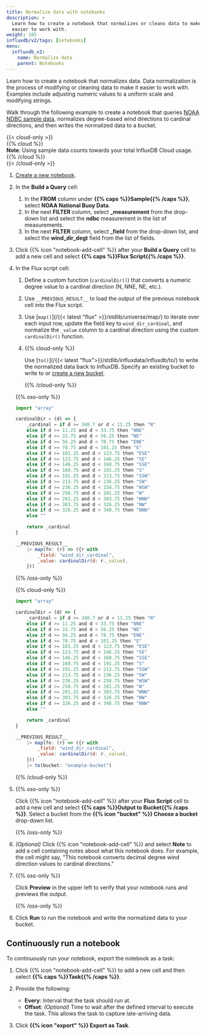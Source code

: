 ```yaml
---
title: Normalize data with notebooks
description: >
  Learn how to create a notebook that normalizes or cleans data to make it
  easier to work with.
weight: 105
influxdb/v2/tags: [notebooks]
menu:
  influxdb_v2:
    name: Normalize data
    parent: Notebooks
---
```


Learn how to create a notebook that normalizes data.
Data normalization is the process of modifying or cleaning data to make it easier to
work with. Examples include adjusting numeric values to a uniform scale and modifying strings.

Walk through the following example to create a notebook that queries
[NOAA NDBC sample data](/influxdb/v2/reference/sample-data/#noaa-ndbc-data),
normalizes degree-based wind directions to cardinal directions, and then writes
the normalized data to a bucket.

{{< cloud-only >}}  
{{% cloud %}}  
**Note**: Using sample data counts towards your total InfluxDB Cloud usage.
{{% /cloud %}}  
{{< /cloud-only >}}

1.  [Create a new notebook](/influxdb/v2/notebooks/create-notebook/).
2.  In the **Build a Query** cell:

    1.  In the **FROM** column under **{{% caps %}}Sample{{% /caps %}}**,
        select **NOAA National Buoy Data**.
    2.  In the next **FILTER** column, select **_measurement** from the drop-down list
        and select the **ndbc** measurement in the list of measurements.
    3.  In the next **FILTER** column, select **_field** from the drop-down list,
        and select the **wind\_dir\_degt** field from the list of fields.

3.  Click {{% icon "notebook-add-cell" %}} after your **Build a Query** cell to 
    add a new cell and select **{{% caps %}}Flux Script{{% /caps %}}**.
    
4.  In the Flux script cell:
    
    1.  Define a custom function (`cardinalDir()`) that converts a numeric degree
        value to a cardinal direction (N, NNE, NE, etc.).
    2.  Use `__PREVIOUS_RESULT__` to load the output of the previous notebook
        cell into the Flux script.
    3.  Use [`map()`](/{{< latest "flux" >}}/stdlib/universe/map/) to iterate
        over each input row, update the field key to `wind_dir_cardinal`, and
        normalize the `_value` column to a cardinal direction using the custom
        `cardinalDir()` function.
    4.  {{% cloud-only %}}
        
        Use [`to()`](/{{< latest "flux">}}/stdlib/influxdata/influxdb/to/)
        to write the normalized data back to InfluxDB.
        Specify an existing bucket to write to or
        [create a new bucket](/influxdb/v2/organizations/buckets/create-bucket/).

        {{% /cloud-only %}}
    
    {{% oss-only %}}

    ```js
    import "array"

    cardinalDir = (d) => {
        _cardinal = if d >= 348.7 or d < 11.25 then "N"
        else if d >= 11.25 and d < 33.75 then "NNE"
        else if d >= 33.75 and d < 56.25 then "NE"
        else if d >= 56.25 and d < 78.75 then "ENE"
        else if d >= 78.75 and d < 101.25 then "E"
        else if d >= 101.25 and d < 123.75 then "ESE"
        else if d >= 123.75 and d < 146.25 then "SE"
        else if d >= 146.25 and d < 168.75 then "SSE"
        else if d >= 168.75 and d < 191.25 then "S"
        else if d >= 191.25 and d < 213.75 then "SSW"
        else if d >= 213.75 and d < 236.25 then "SW"
        else if d >= 236.25 and d < 258.75 then "WSW"
        else if d >= 258.75 and d < 281.25 then "W"
        else if d >= 281.25 and d < 303.75 then "WNW"
        else if d >= 303.75 and d < 326.25 then "NW"
        else if d >= 326.25 and d < 348.75 then "NNW"
        else ""

        return _cardinal
    }

    __PREVIOUS_RESULT__
        |> map(fn: (r) => ({r with
            _field: "wind_dir_cardinal",
            _value: cardinalDir(d: r._value),
        }))
    ```
    {{% /oss-only %}}

    {{% cloud-only %}}

    ```js
    import "array"

    cardinalDir = (d) => {
        _cardinal = if d >= 348.7 or d < 11.25 then "N"
        else if d >= 11.25 and d < 33.75 then "NNE"
        else if d >= 33.75 and d < 56.25 then "NE"
        else if d >= 56.25 and d < 78.75 then "ENE"
        else if d >= 78.75 and d < 101.25 then "E"
        else if d >= 101.25 and d < 123.75 then "ESE"
        else if d >= 123.75 and d < 146.25 then "SE"
        else if d >= 146.25 and d < 168.75 then "SSE"
        else if d >= 168.75 and d < 191.25 then "S"
        else if d >= 191.25 and d < 213.75 then "SSW"
        else if d >= 213.75 and d < 236.25 then "SW"
        else if d >= 236.25 and d < 258.75 then "WSW"
        else if d >= 258.75 and d < 281.25 then "W"
        else if d >= 281.25 and d < 303.75 then "WNW"
        else if d >= 303.75 and d < 326.25 then "NW"
        else if d >= 326.25 and d < 348.75 then "NNW"
        else ""

        return _cardinal
    }

    __PREVIOUS_RESULT__
        |> map(fn: (r) => ({r with
            _field: "wind_dir_cardinal",
            _value: cardinalDir(d: r._value),
        }))
        |> to(bucket: "example-bucket")
    ```
    {{% /cloud-only %}}

4.  {{% oss-only %}}
    
    Click {{% icon "notebook-add-cell" %}} after your **Flux Script** cell to 
    add a new cell and select **{{% caps %}}Output to Bucket{{% /caps %}}**.
    Select a bucket from the **{{% icon "bucket" %}} Choose a bucket**
    drop-down list. 

    {{% /oss-only %}}
    
5.  _(Optional)_ Click {{% icon "notebook-add-cell" %}} and select **Note** to
    add a cell containing notes about what this notebook does. For example, the
    cell might say, "This notebook converts decimal degree wind direction values
    to cardinal directions."
6.  {{% oss-only %}}

    Click **Preview** in the upper left to verify that your notebook runs and previews the output.
    
    {{% /oss-only %}}
6.  Click **Run** to run the notebook and write the normalized data to your bucket.

## Continuously run a notebook
To continuously run your notebook, export the notebook as a task:

1.  Click {{% icon "notebook-add-cell" %}} to add a new cell and then select
    **{{% caps %}}Task{{% /caps %}}**.
2.  Provide the following:

    - **Every**: Interval that the task should run at.
    - **Offset**: _(Optional)_ Time to wait after the defined interval to execute the task.
      This allows the task to capture late-arriving data.

3.  Click **{{% icon "export" %}} Export as Task**.
